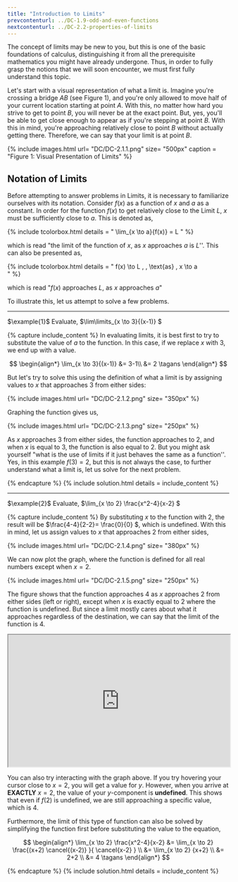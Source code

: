 ```yaml
---
title: "Introduction to Limits"
prevcontenturl: ../DC-1.9-odd-and-even-functions
nextcontenturl: ../DC-2.2-properties-of-limits
---
```




The concept of limits may be new to you, but this is one of the basic foundations of calculus, distinguishing it from all the prerequisite mathematics you might have already undergone. Thus, in order to fully grasp the notions that we will soon encounter, we must first fully understand this topic.

Let's start with a visual representation of what a limit is. Imagine you're crossing a bridge $AB$ (see Figure 1), and you're only allowed to move half of your current location starting at point $A$. With this, no matter how hard you strive to get to point $B$, you will never be at the exact point. But, yes, you'll be able to get close enough to appear as if you're stepping at point $B$. With this in mind, you're approaching relatively close to point $B$ without actually getting there. Therefore, we can say that your limit is at point $B$.


{% include images.html 
    url= "DC/DC-2.1.1.png" 
    size= "500px"
    caption = "Figure 1: Visual Presentation of Limits"
%}






## Notation of Limits
Before attempting to answer problems in Limits, it is necessary to familiarize ourselves with its notation. Consider $f(x)$ as a function of $x$ and $a$ as a constant. In order for the function $f(x)$ to get relatively close to the Limit $L$, $x$ must be sufficiently close to $a$. This is denoted as,

{% include tcolorbox.html
    details = "
        \lim_{x \to a}{f(x)}  = L
    "
%}

which is read "the limit of the function of $x$, as $x$ approaches $a$ is $L$''. This can also be presented as,

{% include tcolorbox.html
    details = "
	    f(x) \to L , \, \text{as} \, x \to a  
    "
%}

which is read "$f(x)$ approaches $L$, as $x$ approaches $a$"
	
To illustrate this, let us attempt to solve a few problems.
	


---
$\example{1}$
Evaluate, $\lim\limits_{x \to 3}{(x-1)} $

{% capture include_content %}
In evaluating limits, it is best first to try to substitute the value of $a$ to the function. In this case, if we replace $x$ with 3, we end up with a value.

$$
\begin{align*}
	\lim_{x \to 3}{(x-1)} &= 3-1\\
	&= 2		\tagans
\end{align*}
$$

But let's try to solve this using the definition of what a limit is by
assigning values to $x$ that approaches $3$ from either sides:


{% include images.html 
    url= "DC/DC-2.1.2.png" 
    size= "350px"
%}

Graphing the function gives us,

{% include images.html 
    url= "DC/DC-2.1.3.png" 
    size= "250px"
%}

As $x$ approaches 3 from either sides, the function approaches to 2, and when $x$ is equal to 3, the function is also equal to 2. But you might ask yourself "what is the use of limits if it just behaves the same as a function''. Yes, in this example $f(3)=2$, but this is not always the case, to further understand what a limit is, let us solve for the next problem.

{% endcapture %}
{% include solution.html details = include_content %}







---
$\example{2}$
Evaluate, $\lim_{x \to 2} \frac{x^2-4}{x-2} $

{% capture include_content %}
By substituting $x$ to the function with $2$, the result will be $\frac{4-4}{2-2}= \frac{0}{0} $, which is undefined. With this in mind, let us assign values to $x$ that approaches $2$ from either sides,
	
{% include images.html 
    url= "DC/DC-2.1.4.png" 
    size= "380px"
%}

	
We can now plot the graph, where the function is defined for all real numbers except when $x=2$. 
	
{% include images.html 
    url= "DC/DC-2.1.5.png" 
    size= "250px"
%}	

	
The figure shows that the function approaches 4 as $x$ approaches 2 from either sides (left or right), except when $x$ is exactly equal to 2 where the function is undefined. But since a limit mostly cares about what it approaches regardless of the destination, we can say that the limit of the function is 4.


<iframe src="https://www.desmos.com/calculator/ykj58grx17" width="100%" style="min-height:300px"></iframe>


You can also try interacting with the graph above. If you try hovering your cursor close to $x=2$, you will get a value for $y$. However, when you arrive at **EXACTLY** $x=2$, the value of your $y$-component is **undefined**. This shows that even if $f(2)$ is undefined, we are still approaching a specific value, which is 4.



Furthermore, the limit of this type of function can also be solved by simplifying the function first before substituting the value to the equation, 

$$
\begin{align*}
	\lim_{x \to 2} \frac{x^2-4}{x-2} &= \lim_{x \to 2} \frac{(x+2) \cancel{(x-2)} }{ \cancel{x-2} } \\
	&= \lim_{x \to 2} {x+2} \\
	&= 2+2 \\
	&= 4    \tagans
\end{align*}
$$

{% endcapture %}
{% include solution.html details = include_content %}
